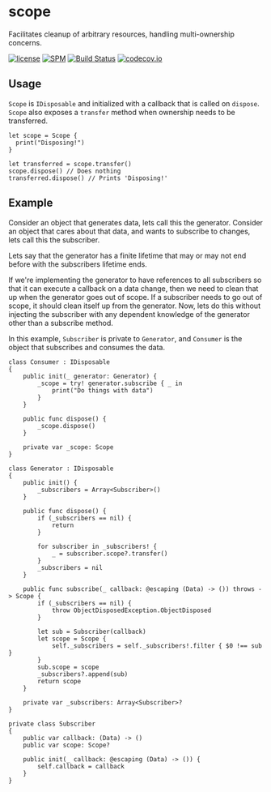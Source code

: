 # scope
Facilitates cleanup of arbitrary resources, handling multi-ownership concerns.

[![license](https://img.shields.io/github/license/mashape/apistatus.svg)]()
[![SPM](https://img.shields.io/badge/SPM-compatible-brightgreen.svg)](https://github.com/apple/swift-package-manager)
[![Build Status](https://api.travis-ci.org/randymarsh77/scope.svg?branch=master)](https://travis-ci.org/randymarsh77/scope)
[![codecov.io](https://codecov.io/gh/randymarsh77/scope/branch/master/graphs/badge.svg)](https://codecov.io/gh/randymarsh77/scope/branch/master)

## Usage

`Scope` is `IDisposable` and initialized with a callback that is called on `dispose`. `Scope` also exposes a `transfer` method when ownership needs to be transferred.

```
let scope = Scope {
  print("Disposing!")
}

let transferred = scope.transfer()
scope.dispose() // Does nothing
transferred.dispose() // Prints 'Disposing!'
```

## Example

Consider an object that generates data, lets call this the generator. Consider an object that cares about that data, and wants to subscribe to changes, lets call this the subscriber.

Lets say that the generator has a finite lifetime that may or may not end before with the subscribers lifetime ends.

If we're implementing the generator to have references to all subscribers so that it can execute a callback on a data change, then we need to clean that up when the generator goes out of scope. If a subscriber needs to go out of scope, it should clean itself up from the generator. Now, lets do this without injecting the subscriber with any dependent knowledge of the generator other than a subscribe method.

In this example, `Subscriber` is private to `Generator`, and `Consumer` is the object that subscribes and consumes the data.

```
class Consumer : IDisposable
{
	public init(_ generator: Generator) {
		_scope = try! generator.subscribe { _ in
			print("Do things with data")
		}
	}

	public func dispose() {
		_scope.dispose()
	}

	private var _scope: Scope
}

class Generator : IDisposable
{
	public init() {
		_subscribers = Array<Subscriber>()
	}

	public func dispose() {
		if (_subscribers == nil) {
			return
		}

		for subscriber in _subscribers! {
			_ = subscriber.scope?.transfer()
		}
		_subscribers = nil
	}

	public func subscribe(_ callback: @escaping (Data) -> ()) throws -> Scope {
		if (_subscribers == nil) {
			throw ObjectDisposedException.ObjectDisposed
		}

		let sub = Subscriber(callback)
		let scope = Scope {
			self._subscribers = self._subscribers!.filter { $0 !== sub }
		}
		sub.scope = scope
		_subscribers?.append(sub)
		return scope
	}

	private var _subscribers: Array<Subscriber>?
}

private class Subscriber
{
	public var callback: (Data) -> ()
	public var scope: Scope?

	public init(_ callback: @escaping (Data) -> ()) {
		self.callback = callback
	}
}
```
